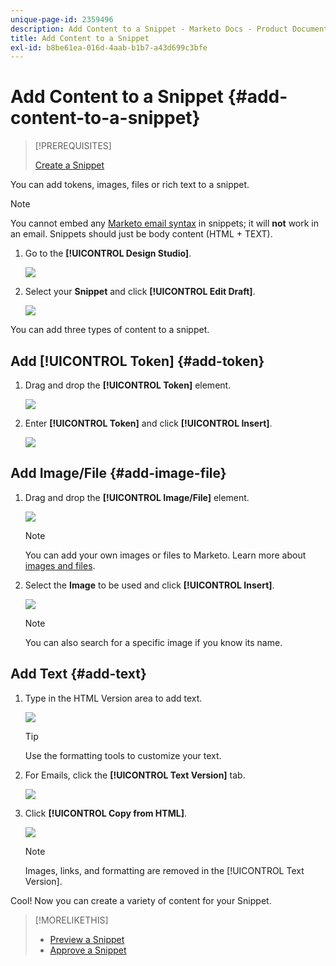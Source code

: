 ```yaml
---
unique-page-id: 2359496
description: Add Content to a Snippet - Marketo Docs - Product Documentation
title: Add Content to a Snippet
exl-id: b8be61ea-016d-4aab-b1b7-a43d699c3bfe
---
```

# Add Content to a Snippet {#add-content-to-a-snippet}

>[!PREREQUISITES]
>
>[Create a Snippet](/help/marketo/product-docs/personalization/segmentation-and-snippets/snippets/create-a-snippet.md)

You can add tokens, images, files or rich text to a snippet.

>[!NOTE]
>
>You cannot embed any [Marketo email syntax](/help/marketo/product-docs/email-marketing/general/email-editor-2/email-template-syntax.md) in snippets; it will **not** work in an email. Snippets should just be body content (HTML + TEXT).

1. Go to the **[!UICONTROL Design Studio]**.

   ![](assets/designstudio-2.png)

1. Select your **Snippet** and click **[!UICONTROL Edit Draft]**.

   ![](assets/image2014-9-16-9-3a34-3a58.png)

You can add three types of content to a snippet.

## Add [!UICONTROL Token] {#add-token}

1. Drag and drop the **[!UICONTROL Token]** element.

   ![](assets/image2014-9-16-9-3a35-3a8.png)

1. Enter **[!UICONTROL Token]** and click **[!UICONTROL Insert]**.

   ![](assets/image2014-9-16-9-3a35-3a16.png)

## Add Image/File {#add-image-file}

1. Drag and drop the **[!UICONTROL Image/File]** element.

   ![](assets/image2014-9-16-9-3a35-3a25.png)

   >[!NOTE]
   >
   >You can add your own images or files to Marketo. Learn more about [images and files](/help/marketo/product-docs/demand-generation/images-and-files/add-images-and-files-to-marketo.md).

1. Select the **Image** to be used and click **[!UICONTROL Insert]**.

   ![](assets/image2014-9-16-9-3a35-3a33.png)

   >[!NOTE]
   >
   >You can also search for a specific image if you know its name.

## Add Text {#add-text}

1. Type in the HTML Version area to add text.

   ![](assets/image2014-9-16-9-3a35-3a43.png)

   >[!TIP]
   >
   >Use the formatting tools to customize your text.

1. For Emails, click the **[!UICONTROL Text Version]** tab.

   ![](assets/image2014-9-16-9-3a35-3a51.png)

1. Click **[!UICONTROL Copy from HTML]**.

   ![](assets/image2014-9-16-9-3a35-3a59.png)

   >[!NOTE]
   >
   >Images, links, and formatting are removed in the [!UICONTROL Text Version].

Cool! Now you can create a variety of content for your Snippet.

>[!MORELIKETHIS]
>
>* [Preview a Snippet](/help/marketo/product-docs/personalization/segmentation-and-snippets/snippets/preview-a-snippet.md)
>* [Approve a Snippet](/help/marketo/product-docs/personalization/segmentation-and-snippets/snippets/approve-a-snippet.md)
